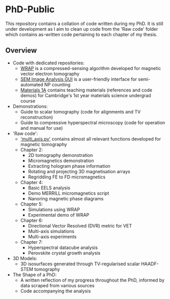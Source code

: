# PhD-Public
This repository contains a collation of code written during my PhD. It is still under development as I aim to clean up code from the 'Raw code' folder which contains as-written code pertaining to each chapter of my thesis.

## Overview
- Code with dedicated repositories:
  - [WRAP](https://github.com/grlewis333/WRAP) is a compressed-sensing algorithm developed for magnetic vector electron tomography
  - [SEM Image Analysis GUI](https://github.com/grlewis333/sem-np-counter) is a user-friendly interface for semi-automated NP counting
  - [Materials 1A](https://github.com/Gio-A-Oakes/Materials_IA) contains teaching materials (references and code demos) for Cambridge's 1st year materials science undergrad course
- Demonstrations:
  - Guide to scalar tomography (code for alignments and TV reconstruction)
  - Guide to compressive hyperspectral microscopy (code for operation and manual for use)
- 'Raw code':
  - ['multi_axis.py'](https://github.com/grlewis333/PhD-Public/blob/main/Raw%20code%20from%20different%20chapters/multi_axis.py) contains almost all relevant functions developed for magnetic tomography
  - Chapter 2: 
    - 2D tomography demonstration
    - Micromagnetics demonstration
    - Extracting hologram phase information
    - Rotating and projecting 3D magnetisation arrays
    - Regridding FE to FD micromagnetics
  - Chapter 4:
    - Basic EELS analysis
    - Demo MERRILL micromagnetics script
    - Nanoring magnetic phase diagrams
  - Chapter 5:
    - Simulations using WRAP
    - Experimental demo of WRAP
  - Chapter 6:
    - Directional Vector Resolved (DVR) metric for VET
    - Multi-axis simulations
    - Multi-axis experiments
  - Chapter 7:
    - Hyperspectral datacube analysis
    - Perovskite crystal growth analysis
- 3D Models:
  - 3D isosurfaces generated through TV-regularised scalar HAADF-STEM tomography
- The Shape of a PhD:
  - A written reflection of my progress throughout the PhD, informed by data scraped from various sources
  - Code accompanying the analysis
